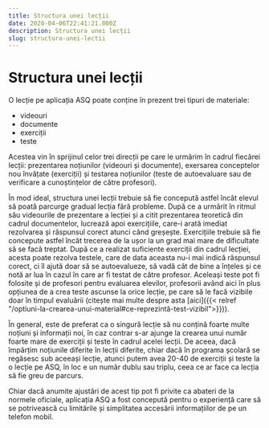 ```yaml
---
title: Structura unei lecții
date: 2020-04-06T22:41:21.000Z
description: Structura unei lecții
slug: structura-unei-lectii
---
```

# Structura unei lecții

O lecție pe aplicația ASQ poate conține în prezent trei tipuri de materiale:

* videouri
* documente
* exerciții
* teste

Acestea vin în sprijinul celor trei direcții pe care le urmărim în cadrul fiecărei lecții: prezentarea noțiunilor (videouri și documente), exersarea conceptelor nou învățate (exerciții) și testarea noțiunilor (teste de autoevaluare sau de verificare a cunoștințelor de către profesori).

În mod ideal, structura unei lecții trebuie să fie concepută astfel încât elevul să poată parcurge gradual lecția fără probleme. După ce a urmărit în ritmul său videourile de prezentare a lecției și a citit prezentarea teoretică din cadrul documentelor, lucrează apoi exercițiile, care-i arată imediat rezolvarea și răspunsul corect atunci când greșește. Exercițiile trebuie să fie concepute astfel încât trecerea de la ușor la un grad mai mare de dificultate să se facă treptat. După ce a realizat suficiente exerciții din cadrul lecției, acesta poate rezolva testele, care de data aceasta nu-i mai indică răspunsul corect, ci îl ajută doar să se autoevalueze, să vadă cât de bine a înțeles și ce notă ar lua în cazul în care ar fi testat de către profesor. Aceleași teste pot fi folosite și de profesori pentru evaluarea elevilor, profesorii având aici în plus opțiunea de a crea teste ascunse la orice lecție, pe care să le facă vizibile doar în timpul evaluării (citește mai multe despre asta [aici]({{< relref "/optiuni-la-crearea-unui-material#ce-reprezintă-test-vizibil">}})).

În general, este de preferat ca o singură lecție să nu conțină foarte multe noțiuni și informații noi, în caz contrar s-ar ajunge la crearea unui număr foarte mare de exerciții și teste în cadrul acelei lecții. De aceea, dacă împărțim noțiunile diferite în lecții diferite, chiar dacă în programa școlară se regăsesc sub aceeași lecție, atunci putem avea 20-40 de exerciții și teste la o lecție pe ASQ, în loc e un număr dublu sau triplu, ceea ce ar face ca lecția să fie greu de parcurs.

Chiar dacă anumite ajustări de acest tip pot fi privite ca abateri de la normele oficiale, aplicația ASQ a fost concepută pentru o experiență care să se potrivească cu limitările și simplitatea accesării informațiilor de pe un telefon mobil.